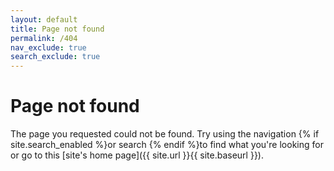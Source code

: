 ```yaml
---
layout: default
title: Page not found
permalink: /404
nav_exclude: true
search_exclude: true
---
```


# Page not found

The page you requested could not be found. Try using the navigation {% if site.search_enabled %}or search {% endif %}to find what you're looking for or go to this [site's home page]({{ site.url }}{{ site.baseurl }}).
